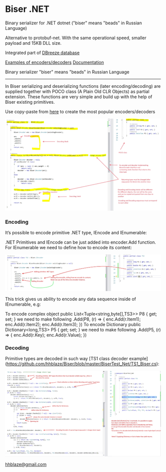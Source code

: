 # Biser .NET
Binary serializer for .NET dotnet ("biser" means "beads" in Russian Language)

Alternative to protobuf-net. 
With the same operational speed, smaller payload and 15KB DLL size.

Integrated part of [DBreeze database](https://github.com/hhblaze/DBreeze)

[Examples of encoders/decoders](https://github.com/hhblaze/Biser/blob/master/BiserTest_Net/Program.cs)
[Documentation](https://docs.google.com/document/d/e/2PACX-1vQa3C506Esw3Fkroj4OA5erGOHEZpAtnXcQQ90R0w1wnFqO_16CH0dUfBJZt_ppB15ykoZWI9eR8KcG/pub)

Binary serializer "biser" means "beads" in Russian Language

-------------

In Biser serializing and deserializing functions (later encoding/decoding) are supplied together with POCO class (A Plain Old CLR Objects) as partial extension. 
These functions are very simple and build up with the help of Biser existing primitives.

Use copy-paste from [here](https://github.com/hhblaze/Biser/tree/master/BiserTest_Net) to create the most popular encoders/decoders

![dp1](https://github.com/hhblaze/Biser/blob/master/Docu/dp1.jpg?raw=true)

### Encoding

It’s possible to encode primitive .NET type, IEncode and IEnumerable:

.NET Primitives and IEncode can be just added into encoder.Add function.
For IEnumerable we need to define how to encode its content:

![dp2](https://github.com/hhblaze/Biser/blob/master/Docu/dp2.jpg?raw=true)

This trick gives us ability to encode any data sequence inside of IEnumerable, e.g:

To encode complex object 
public List<Tuple<string,byte[],TS3>> P8 { get; set; }
we need to make following
.Add(P8, (r) => { enc.Add(r.Item1); enc.Add(r.Item2); enc.Add(r.Item3); })
To encode Dictionary 
public Dictionary<long,TS3> P5 { get; set; }
we need to make following
.Add(P5, (r) => { enc.Add(r.Key); enc.Add(r.Value); })

### Decoding

Primitive types are decoded in such way [TS1 class decoder example] (https://github.com/hhblaze/Biser/blob/master/BiserTest_Net/TS1_Biser.cs):

![dp3](https://github.com/hhblaze/Biser/blob/master/Docu/dp3.jpg?raw=true)

hhblaze@gmail.com
